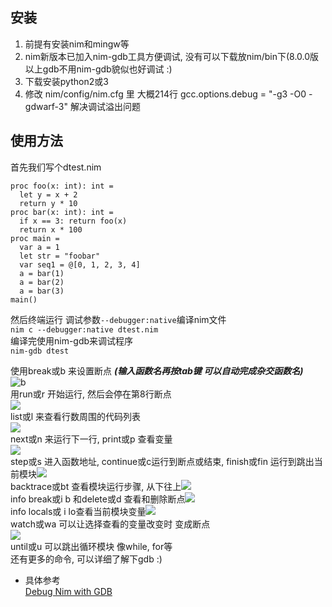 安装
------------
1. 前提有安装nim和mingw等
1.  nim新版本已加入nim-gdb工具方便调试, 没有可以下载放nim/bin下(8.0.0版以上gdb不用nim-gdb貌似也好调试 :)
1. 下载安装python2或3
1.  修改 nim/config/nim.cfg 里 大概214行   gcc.options.debug = "-g3 -O0 -gdwarf-3"  解决调试溢出问题

使用方法
------------

首先我们写个dtest.nim
```
proc foo(x: int): int =
  let y = x + 2
  return y * 10
proc bar(x: int): int =
  if x == 3: return foo(x)
  return x * 100
proc main =
  var a = 1
  let str = "foobar"
  var seq1 = @[0, 1, 2, 3, 4]
  a = bar(1)
  a = bar(2)
  a = bar(3)
main()
```
然后终端运行 调试参数``--debugger:native``编译nim文件  
``nim c --debugger:native dtest.nim``  
编译完使用nim-gdb来调试程序  
``nim-gdb dtest``


使用break或b 来设置断点 ***(输入函数名再按tab键 可以自动完成杂交函数名)***  
![b](https://oscimg.oschina.net/oscnet/up-b14462d526c8cadb948aae21accbaee5241.png "b")  
用run或r 开始运行, 然后会停在第8行断点  
![](https://oscimg.oschina.net/oscnet/up-9c96929745e141fb229bfa9492ede27a9bb.png)  
list或l 来查看行数周围的代码列表  
![](https://oscimg.oschina.net/oscnet/up-12d62ded6b00f3068b55b9e79c86d172d0c.png)  
next或n 来运行下一行, print或p 查看变量  
![](https://oscimg.oschina.net/oscnet/up-bf30cbf0bba97076fec3925c682e4ed03eb.png)  
step或s 进入函数地址, continue或c运行到断点或结束, finish或fin 运行到跳出当前模块![](https://oscimg.oschina.net/oscnet/up-5a15b6c17545a7f9bd14f9488ff7b5d0ac9.png)  
backtrace或bt 查看模块运行步骤, 从下往上![](https://oscimg.oschina.net/oscnet/up-49d7c4c7a488eb885fbe17db0e832410a79.png)  
info break或i b 和delete或d 查看和删除断点![](https://oscimg.oschina.net/oscnet/up-42e400bc1b206a206266230610e70aec9df.png)  
info locals或 i lo查看当前模块变量![](https://oscimg.oschina.net/oscnet/up-1ac718609f7b60c93fb2d1cb0dd2b6de3b4.png)  
watch或wa 可以让选择查看的变量改变时 变成断点  
![](https://oscimg.oschina.net/oscnet/up-6cda76553ffdec130c4651ebf5bdbab4e22.png)  
until或u 可以跳出循环模块 像while, for等  
还有更多的命令, 可以详细了解下gdb :)

- 具体参考  
[Debug Nim with GDB](https://internet-of-tomohiro.netlify.com/nim/gdb.en.html "Debug Nim with GDB")
